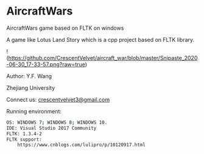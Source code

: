 # AircraftWars
AircraftWars game based on FLTK on windows

A game like Lotus Land Story which is a cpp project based on FLTK library.

!(https://github.com/CrescentVelvet/aircraft_war/blob/master/Snipaste_2020-06-30_17-33-57.png?raw=true)

Author: Y.F. Wang

Zhejiang University

Connect us: crescentvelvet3@gmail.com

Running environment:
```sh
OS: WINDOWS 7; WINDOWS 8; WINDOWS 10.
IDE: Visual Studio 2017 Community
FLTK: 1.3.4-2
FLTK support:
    https://www.cnblogs.com/lulipro/p/10120917.html
```
